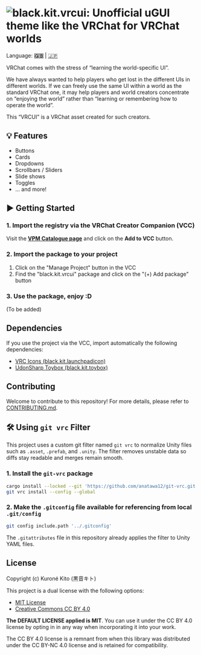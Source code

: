 # ![black.kit.vrcui: Unofficial uGUI theme like the VRChat for VRChat worlds](https://kurone-kito.github.io/vrc-ui/banner.png)

Language: **🇬🇧** | [🇯🇵](https://github.com/kurone-kito/vrc-ui/blob/main/README.ja.md)

VRChat comes with the stress of “learning the world-specific UI”.

We have always wanted to help players who get lost in the different UIs in
different worlds. If we can freely use the same UI within a world as the
standard VRChat one, it may help players and world creators concentrate on
“enjoying the world” rather than “learning or remembering how to operate
the world”.

This “VRCUI” is a VRChat asset created for such creators.

## 💡 Features

- Buttons
- Cards
- Dropdowns
- Scrollbars / Sliders
- Slide shows
- Toggles
- ... and more!

## ▶ Getting Started

### 1. Import the registry via the VRChat Creator Companion (VCC)

Visit the **[VPM Catalogue page](https://kurone-kito.github.io/vpm/)** and
click on the **Add to VCC** button.

### 2. Import the package to your project

1. Click on the "Manage Project" button in the VCC
2. Find the "black.kit.vrcui" package and click on the "(+) Add package"
   button

### 3. Use the package, enjoy :D

(To be added)

## Dependencies

If you use the project via the VCC, import automatically the following
dependencies:

- [VRC Icons (black.kit.launchpadicon)](https://github.com/kurone-kito/launchpad-icons)
- [UdonSharp Toybox (black.kit.toybox)](https://github.com/kurone-kito/udonsharp-toybox)

## Contributing

Welcome to contribute to this repository! For more details, please refer to
[CONTRIBUTING.md](https://github.com/kurone-kito/vrc-ui/blob/main/.github/CONTRIBUTING.md).

## 🛠 Using `git vrc` Filter

This project uses a custom git filter named `git vrc` to normalize Unity
files such as `.asset`, `.prefab`, and `.unity`. The filter removes
unstable data so diffs stay readable and merges remain smooth.

### 1. Install the `git-vrc` package

```sh
cargo install --locked --git 'https://github.com/anatawa12/git-vrc.git'
git vrc install --config --global
```

### 2. Make the `.gitconfig` file available for referencing from local `.git/config`

```sh
git config include.path '../.gitconfig'
```

The `.gitattributes` file in this repository already applies the filter to
Unity YAML files.

## License

Copyright (c) Kuroné Kito (黒音キト)

This project is a dual license with the following options:

- [MIT License](https://opensource.org/licenses/MIT)
- [Creative Commons CC BY 4.0](https://creativecommons.org/licenses/by/4.0/)

**The DEFAULT LICENSE applied is MIT**. You can use it under the CC BY 4.0
license by opting in in any way when incorporating it into your work.

The CC BY 4.0 license is a remnant from when this library was distributed
under the CC BY-NC 4.0 license and is retained for compatibility.
